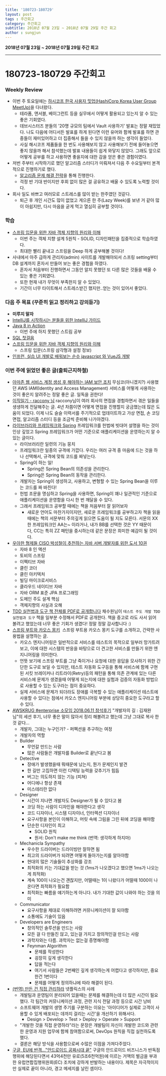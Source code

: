 ```yaml
---
title: '180723-180729'  
layout: post  
tags : 주간회고
category: 주간회고
subtitle: 2018년 07월 23일 ~ 2018년 07월 29일 주간 회고
author : sungjun
---
```


**2018년 07월 23일 ~ 2018년 07월 29일 주간 회고** 

---

# 180723-180729 주간회고

### Weekly Review
- 이번 주 토요일에는 [하시코프 한국 사용자 밋업(HashiCorp Korea User Group MeetUp)](https://festa.io/events/45)을 다녀왔다.
    - 테라폼, 앤서블, 베이그런트 등을 실무에서 어떻게 활용되고 있는지 알 수 있는 좋은 기회였다.
    - 데브시스터즈 분들의 '20명 규모의 팀에서 Vault 사용하기' 발표는 정말 재밌었다. 나도 다음에 어디서든 발표를 하게 된다면 이런 유머와 함께 발표를 하면 관중들이 재미있어하고 더 집중해서 들을 수 있지 않을까 하는 생각이 들었다.
    - 사실 해시코프 제품들을 한 번도 사용해보지 않고 사용해보기 전에 들어놓으면 좋지 않을까 해서 참석했는데 발표 내용들이 쉽게 와닿지 않았다. 그래도 앞으로 어떻게 공부를 하고 사용하면 좋을지에 대한 감을 얻은 좋은 경험이였다.
- 저번 주부터 시작하기로 했던 알고리즘 스터디가 미뤄져서 다음 주 수요일부터 본격적으로 진행하기로 했다.
    - [알고리즘 문제 해결 전략](https://book.naver.com/bookdb/book_detail.nhn?bid=7058764)을 통해 진행한다.
    - 걱정 반 기대 반이지만 후회 없이 많은 걸 공유하고 배울 수 있도록 노력할 것이다.
- 회사 일도 바쁘고 여러모로 스트레스를 많이 받는 한주였던 것같다.
    - 퇴근 후 개인 시간도 많이 없었고 게으른 한 주(Lazy Week)를 보낸 거 같아 많이 아쉽지만, 다시 마음을 굳게 먹고 열심히 공부할 것이다.

### 학습

- [스프링 입문을 위한 자바 객체 지향의 원리와 이해](https://book.naver.com/bookdb/book_detail.nhn?bid=8920762)
    - 이번 주는 객체 지향 설계 5원칙 - SOLID, 디자인패턴을 집중적으로 학습하였다.
    - 최대한 빨리 끝내고 스프링을 Deep 하게 공부해볼 것이다!
- 사내에서 아주 급하게 관리자(admin) 사이트를 개발해야되서 스프링 setting부터 DB 설계까지 혼자서 만들어 보는 좋은 경험을 하였다.
    - 혼자서 처음부터 진행하면서 그동안 알지 못했던 또 다른 많은 것들을 배울 수 있는 좋은 기회였다.
    - 또한 현재 내가 무엇이 부족한지 알 수 있었다.
    - 기간이 너무 타이트해서 스트레스받긴 했지만..얻는 것이 있어서 좋았다.

### 다음 주 목표 (꾸준히 읽고 정리하고 강의듣기)
- **미루지 말자**
- [IntelliJ를 시작하시는 분들을 위한 IntelliJ 가이드](https://www.inflearn.com/course/intellij-guide/) 
- [Java 8 in Action](http://book.naver.com/bookdb/book_detail.nhn?bid=8883567)
    - 이번 주에 하지 못했던 스트림 공부
- [SQL 첫걸음](http://book.naver.com/bookdb/book_detail.nhn?bid=9738902)
- [스프링 입문을 위한 자바 객체 지향의 원리와 이해](https://book.naver.com/bookdb/book_detail.nhn?bid=8920762)
    - 스프링 입문(스프링 삼각형과 설정 정보)
- [인프런, 실습 UI 개발로 배워보는 순수 javascript 와 VueJS 개발](https://www.inflearn.com/course/%EC%88%9C%EC%88%98js-vuejs-%EA%B0%9C%EB%B0%9C-%EA%B0%95%EC%A2%8C/)

### 이번 주에 읽었던 좋은 글(출퇴근지하철)
- [아마존 웹 서비스 계정 생성 후 해야하는 IAM 보안 조치](https://www.44bits.io/ko/post/first_actions_for_setting_secure_account) 무심코(아니겠지?) 사용했던 AWS IAM(Identity and Access Management) 서비스를 어떻게 사용하는 것이 좋은지 알려주는 정말 좋은 글. 일독을 권한다!
- [이직일기 - raccony 님](http://raccoonyy.github.io/diary-of-changing-job/) raccony님이 여러 회사의 면접을 경험하면서 겪은 일들을 생생하게 전달해주는 글. 4년 차쯤이면 어떻게 면접을 진행할지 궁금했는데 많은 도움이 되었다. 이제 나도 슬슬 이력서를 주기적으로 업데이트하고 가상 면접, 손 코딩 면접, 알고리즘 스터디 등을 조금씩 준비해 나가야겠다.
- [라이브러리와 프레임워크와 Spring](https://awayday.github.io/2018-07-01/framework/) 프레임워크를 헌법에 빗대어 설명을 하는 것이 인상 깊었고 Spring 프레임워크가 어떤 기준으로 애플리케이션을 운영하는지 알 수 있는 글이다.
    - 라이브러리란 일련의 기능 뭉치
    - 프레임워크란 일종의 규격에 가깝다. 우리는 여러 규격 중 마음에 드는 것을 하나 선택해서, 규격에 맞춰 코드를 짜넣는다.
    - Spring이 하는 일!
        - Spring은 Spring Bean의 의존성을 관리한다.
        - Spring은 Spring Bean의 동작을 관리한다.
    - 개발자는 Spring이 생성하고, 사용하고, 변형할 수 있는 Spring Bean을 이루는 코드를 짜 바친다!
    - 헌법 조문을 명심하고 Spring을 사용하면, Spring이 꽤나 일관적인 기준으로 애플리케이션을 운영함을 다시 한 번 깨달을 수 있다. 
    - 그래서 프레임워크 공부할 때에는 책을 처음부터 잘 읽어보자
        - 새로운 언어도 마찬가지이지만, 새로운 프레임워크를 공부하고자 책을 읽을 때에는 책의 서문부터 주의깊게 읽으면 도움이 될 지도 모른다. 서문의 XX한 프레임워크인 AA는~ 이라거나, 내가 BB를 선택한 것은 YY 때문이다, CC는 특히 ZZ 패턴을 중시하는데 같은 문장은 희미한 예감이 될 것이다.
- [우아한 형제들 CISO 박성철이 추천하는 자바 서버 개발자를 위한 도서 10권](https://www.facebook.com/1916460261927903/posts/2107128899527704/) 
    - 자바 8 인 액션
    - 토비의 스프링
    - 이펙티브 자바
    - 클린 코더
    - 클린 아키텍처
    - 빌딩 마이크로서비스
    - 클라우드 네이티브 자바
    - 자바 ORM 표준 JPA 프로그래밍
    - 도메인 주도 설계 핵심
    - 객체지향의 사실과 오해
- [TDD 실천법과 도구 책 전체를 PDF로 공개합니다](https://repo.yona.io/doortts/blog/issue/1) 채수원님이 `테스트 주도 개발 TDD 실천법과 도구` 책을 일부분 수정해서 PDF로 공개한다. 책을 중고로 라도 사서 읽어 볼려고 했었는데 너무 좋은 기회가 생겼다! 정말 정말 감사합니다 :)
- [스프링 부트와 카오스 몽키](http://blog.younjinjeong.io/post/chaosmonkey-for-spring-boot/)  스프링 부트용 카오스 몽키 도구를 소개하고, 간략한 사용법을 설명하는 글.
    - 카오스 엔지니어링은 일반적으로 서비스를 테스트의 목적으로 일부러 망가트려 보고, 이에 대한 시스템의 반응을 바탕으로 더 견고한 서비스를 만들기 위한 엔지니어링을 의미한다. 
    - 언뜻 보기에 스프링 부트를 그냥 죽이거나 요청에 대한 응답을 모사하기 위한 간단한 도구로 보일 수 있지만, 테스트 자동화 도구등을 통해 서비스에 함께 구현된 서킷 브레이커나 리트라이(Retry)등의 패턴을 통해 의존 관계에 있는 다른 서비스에 문제가 생겼을때 어떻게 되는지에 대한 실험과 검증의 자동화 방법으로 사용할 수 있는 도구라는 점이 중요하다.
    - 실제 서비스에 문제가 되더라도 장애를 극복할 수 있는 애플리케이션 테스트에 사용할 수 있다는 점에서 카오스 엔지니어링 부분에 상당히 중요한 도구라고 할 수 있다.
- [AWSKRUG #enterprise 소모임 2018.06.11 참석후기](http://jojoldu.tistory.com/303) "개발자의 길 : 김재완님"의 세션 후기, 너무 좋은 말이 많아서 정리 해볼려고 했는데 그냥 그대로 복사 한것 같다...
    - 개발자, 그대는 누구인가? - 퍼펙션을 추구하는 여정
    - 개발자의 역할
    - Builder
        - 무언갈 만드는 사람
        - 많은 사람들은 개발자를 Builder로 끝난다고 봄
    - Detective
        - 장애가 발생했을때 뭐때문에 났는지, 뭔가 문제인지 발견
        - 한 길만 고집하면 이런 디텍팅 능력을 갖추기가 힘듬
        - 버그는 의도하지 않는 기능 (피쳐)
        - 어디에나 항상 존재
        - 미스테리란 없다
    - Designer
        - 시간이 지나면 개발자도 Designer가 될 수 있다고 봄
        - 코딩 하는 사람이 디자인을 해야한다고 생각
        - 코드 디자이너, 시스템 디자이너, 인터렉션 디자이너
        - 요구사항을 본인이 이해하고, 머릿 속에 그림을 그린 뒤에 코딩을 해야함
        - 단순한 디자인이 최고
            - SOLID 원칙
            - 원서: Don't make me think (번역: 생각하게 하지마)
    - Mechanicla Sympathy
        - 우수한 드라이버는 드라이빙만 잘하면 됨
        - 최고의 드라이버가 되려면 어떻게 돌아가는지를 알아야함
        - 현대의 많은 기술들이 추상화를 강조
        - 최적화의 키는 기대값을 받는 것 (1ms가 나오겠다고 했으면 1ms가 나오는게 최적화)
        - 계속 100이 나오는건 괜찮지만, 어떨때는 1이 나왔다가 어떨때 1000이 나온다면 최적화가 필요함
        - 최적화는 빠름을 얘기하는게 아니다. 내가 기대한 값이 나와야 하는 것을 의미
    - Communicator
        - 요구사항을 제대로 이해하려면 커뮤니케이션이 잘 되야함
        - 소통에도 기술이 있음
    - Developers are Engineers
        - 창의적인 솔루션을 만드는 사람
        - 모든 걸 다 만들진 않고, 있는걸 가지고 창의적인걸 만드는 사람
        - 과학자와는 다름. 과학자는 없는걸 증명해야함
        - Feynman Algorithm
            - 문제를 작성한다
            - 굉장히 깊게 생각한다
            - 답을 적는다
            - 여기서 사람들은 2번째인 깊게 생각하는게 어렵다고 생각하지만, 중요한건 1번이다
            - 문제를 어떻게 정의하냐에 따라 해결이 된다.
- [(번역) 만든 건 직접 관리하라](https://brunch.co.kr/@imagineer/293) 넷플릭스의 사례  
    - 개발팀과 운영팀이 분리되어 있을때는 문제를 해결하는데 더 많은 시간이 필요했다. 각 팀간의 커뮤니케이션 과정, 관련 지식 전달 과정 등으로 시간 낭비
    - 소프트웨어 개발의 생명 주기를 구분하는 이유는 '아이디어가 실제로 고객이 사용할 수 있게 배포되는 데까지 걸리는 시간'을 개선하기 위해서다.
        - Design > Develop > Test > Deploy > Operate > Support
    - "개발한 것을 직접 운영하라"라는 문장은 개발팀이 자신이 개발한 코드와 관련한 운영과 지원 업무에 함께 참여함으로써, DevOps 원칙을 직접 실천하도록 했다.
    - 결론은 해당 방식을 사용함으로써 수많은 이점을 가져다주었다.
- [구글, EU에 반격…"안드로이드 공짜시대 끝"](http://m.zdnet.co.kr/news_view.asp?article_id=20180719104829&re=zdk#imadnews) 구글의 안드로이드 비즈니스가 반독점 행위에 해당된다면서 43억4천만 유로(5조6천억원)에 이르는 거액의 벌금을 부과한 유럽연합집행위원회(EC) 조치에 강하게 반발하는 내용이다. 제목은 자극적이지만 실제로 끝이 아니라, 경고 메세지를 날린 셈이다. 
